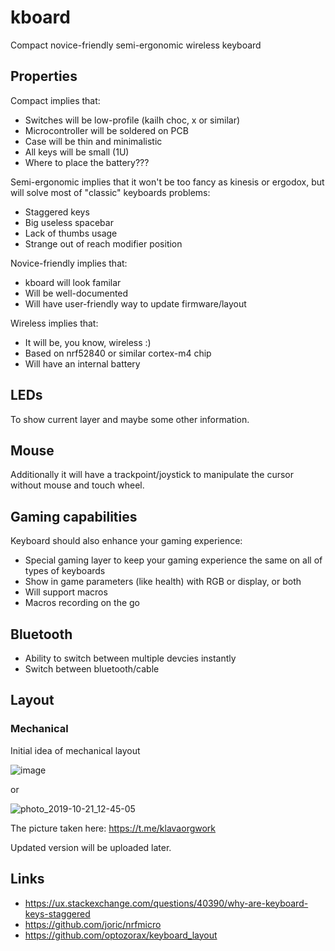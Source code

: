 # kboard

Compact novice-friendly semi-ergonomic wireless keyboard

## Properties

Compact implies that:

* Switches will be low-profile (kailh choc, x or similar)
* Microcontroller will be soldered on PCB
* Case will be thin and minimalistic
* All keys will be small (1U)
* Where to place the battery???

Semi-ergonomic implies that it won't be too fancy as kinesis or ergodox, but will solve most of "classic" keyboards problems:

* Staggered keys
* Big useless spacebar
* Lack of thumbs usage
* Strange out of reach modifier position

Novice-friendly implies that:

* kboard will look familar
* Will be well-documented
* Will have user-friendly way to update firmware/layout

Wireless implies that:

* It will be, you know, wireless :)
* Based on nrf52840 or similar cortex-m4 chip
* Will have an internal battery

## LEDs

To show current layer and maybe some other information.

## Mouse

Additionally it will have a trackpoint/joystick to manipulate the cursor without mouse and touch wheel.

## Gaming capabilities

Keyboard should also enhance your gaming experience:

* Special gaming layer to keep your gaming experience the same on all of types of keyboards
* Show in game parameters (like health) with RGB or display, or both
* Will support macros
* Macros recording on the go

## Bluetooth
* Ability to switch between multiple devcies instantly
* Switch between bluetooth/cable

## Layout

### Mechanical

Initial idea of mechanical layout

![image](https://user-images.githubusercontent.com/1218615/68527622-f5130c80-02f9-11ea-97e8-7ac1b3125a8c.png)

or

![photo_2019-10-21_12-45-05](https://user-images.githubusercontent.com/1218615/67194905-a19b5600-f400-11e9-8cd4-13910685a099.jpg)

The picture taken here: https://t.me/klavaorgwork

Updated version will be uploaded later.

## Links

* https://ux.stackexchange.com/questions/40390/why-are-keyboard-keys-staggered
* https://github.com/joric/nrfmicro
* https://github.com/optozorax/keyboard_layout

